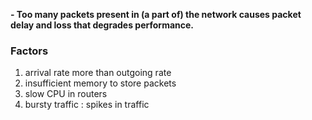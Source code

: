 **- Too many packets present in (a part of) the network causes packet delay and loss that degrades performance.**

### Factors
1. arrival rate more than outgoing rate 
2. insufficient memory to store packets
3. slow CPU in routers
4. bursty traffic : spikes in traffic